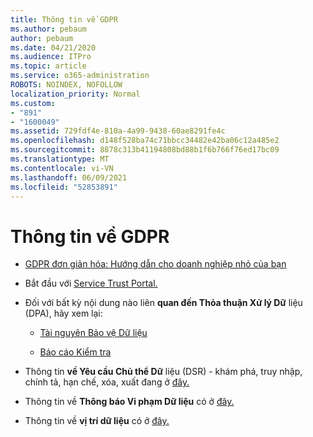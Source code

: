 ```yaml
---
title: Thông tin về GDPR
ms.author: pebaum
author: pebaum
ms.date: 04/21/2020
ms.audience: ITPro
ms.topic: article
ms.service: o365-administration
ROBOTS: NOINDEX, NOFOLLOW
localization_priority: Normal
ms.custom:
- "891"
- "1600049"
ms.assetid: 729fdf4e-810a-4a99-9438-60ae8291fe4c
ms.openlocfilehash: d148f528ba74c71bbcc34482e42ba06c12a485e2
ms.sourcegitcommit: 8878c313b41194808bd88b1f6b766f76ed17bc09
ms.translationtype: MT
ms.contentlocale: vi-VN
ms.lasthandoff: 06/09/2021
ms.locfileid: "52853891"
---
```

# <a name="information-about-gdpr"></a>Thông tin về GDPR

- [GDPR đơn giản hóa: Hướng dẫn cho doanh nghiệp nhỏ của bạn](/microsoft-365/admin/security-and-compliance/gdpr-compliance)

- Bắt đầu với [Service Trust Portal.](https://servicetrust.microsoft.com/ViewPage/GDPRGetStarted)

- Đối với bất kỳ nội dung nào liên **quan đến Thỏa thuận Xử lý Dữ** liệu (DPA), hãy xem lại:

  - [Tài nguyên Bảo vệ Dữ liệu](https://servicetrust.microsoft.com/ViewPage/TrustDocuments)

  - [Báo cáo Kiểm tra](https://servicetrust.microsoft.com/ViewPage/MSComplianceGuide)

- Thông tin **về Yêu cầu Chủ thể Dữ** liệu (DSR) - khám phá, truy nhập, chính tả, hạn chế, xóa, xuất đang ở [đây.](/microsoft-365/compliance/gdpr-dsr-office365)

- Thông tin về **Thông báo Vi phạm Dữ liệu** có ở [đây.](https://servicetrust.microsoft.com/ViewPage/GDPRBreach)

- Thông tin về **vị trí dữ liệu** có ở [đây.](https://products.office.com/where-is-your-data-located?ms.officeurl=datamaps&amp;geo=All#All)
